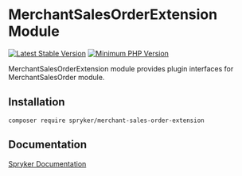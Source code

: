 # MerchantSalesOrderExtension Module
[![Latest Stable Version](https://poser.pugx.org/spryker/merchant-sales-order-extension/v/stable.svg)](https://packagist.org/packages/spryker/merchant-sales-order-extension)
[![Minimum PHP Version](https://img.shields.io/badge/php-%3E%3D%207.3-8892BF.svg)](https://php.net/)

MerchantSalesOrderExtension module provides plugin interfaces for MerchantSalesOrder module.

## Installation

```
composer require spryker/merchant-sales-order-extension
```

## Documentation

[Spryker Documentation](https://academy.spryker.com/developing_with_spryker/module_guide/modules.html)
